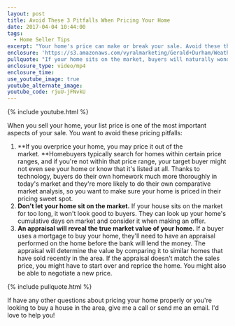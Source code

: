 ```yaml
---
layout: post
title: Avoid These 3 Pitfalls When Pricing Your Home
date: 2017-04-04 10:44:00
tags:
  - Home Seller Tips
excerpt: "Your home's price can make or break your sale. Avoid these three pitfalls when considering a price for your home."
enclosure: 'https://s3.amazonaws.com/vyralmarketing/Gerald+Durham/Weatherford%2C+TX+Real+Estate+Home+pricing+pitfalls+to+avoid+when+you+list.mp4'
pullquote: "If your home sits on the market, buyers will naturally wonder what's wrong with it."
enclosure_type: video/mp4
enclosure_time:
use_youtube_image: true
youtube_alternate_image:
youtube_code: rjuU-jFNvkU
---
```



{% include youtube.html %}

When you sell your home, your list price is one of the most important aspects of your sale. You want to avoid these pricing pitfalls:

1. **If you overprice your home, you may price it out of the market.&nbsp;**Homebuyers typically search for homes within certain price ranges, and if you're not within that price range, your target buyer might not even see your home or know that it's listed at all. Thanks to technology, buyers do their own homework much more thoroughly in today's market and they're more likely to do their own comparative market analysis, so you want to make sure your home is priced in their pricing sweet spot.
2. **Don't let your home sit on the market.** If your house sits on the market for too long, it won't look good to buyers. They can look up your home's cumulative days on market and consider it when making an offer.
3. **An appraisal will reveal the true market value of your home.** If a buyer uses a mortgage to buy your home, they'll need to have an appraisal performed on the home before the bank will lend the money. The appraisal will determine the value by comparing it to similar homes that have sold recently in the area. If the appraisal doesn't match the sales price, you might have to start over and reprice the home. You might also be able to negotiate a new price.

{% include pullquote.html %}

If have any other questions about pricing your home properly or you're looking to buy a house in the area, give me a call or send me an email. I'd love to help you!